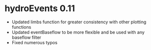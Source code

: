 # hydroEvents 0.11

- Updated limbs function for greater consistency with other plotting functions
- Updated eventBaseflow to be more flexible and be used with any baseflow filter
- Fixed numerous typos
